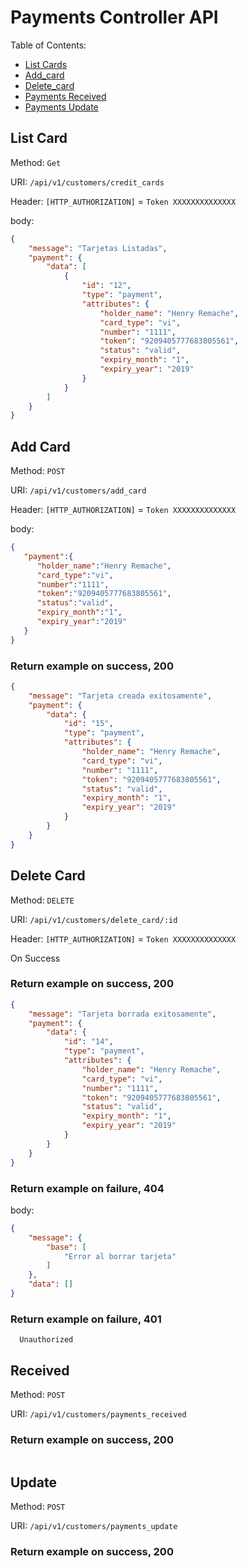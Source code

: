 # Payments Controller API

Table of Contents:

- [List Cards](#list_cards)
- [Add_card](#add_card)
- [Delete_card](#delete_card)
- [Payments Received](#received)
- [Payments Update](#update)


## List Card

Method: `Get`

URI: `/api/v1/customers/credit_cards`

Header: `[HTTP_AUTHORIZATION]` = `Token XXXXXXXXXXXXXX`

body:
```json
{
    "message": "Tarjetas Listadas",
    "payment": {
        "data": [
            {
                "id": "12",
                "type": "payment",
                "attributes": {
                    "holder_name": "Henry Remache",
                    "card_type": "vi",
                    "number": "1111",
                    "token": "9209405777683805561",
                    "status": "valid",
                    "expiry_month": "1",
                    "expiry_year": "2019"
                }
            }
        ]
    }
}
```

## Add Card

Method: `POST`

URI: `/api/v1/customers/add_card`

Header: `[HTTP_AUTHORIZATION]` = `Token XXXXXXXXXXXXXX`

body:
```json
{  
   "payment":{  
      "holder_name":"Henry Remache", 
      "card_type":"vi",
      "number":"1111",
      "token":"9209405777683805561",
      "status":"valid", 
      "expiry_month":"1", 
      "expiry_year":"2019"
   }
}
```


### Return example on success, 200

```json
{
    "message": "Tarjeta creada exitosamente",
    "payment": {
        "data": {
            "id": "15",
            "type": "payment",
            "attributes": {
                "holder_name": "Henry Remache",
                "card_type": "vi",
                "number": "1111",
                "token": "9209405777683805561",
                "status": "valid",
                "expiry_month": "1",
                "expiry_year": "2019"
            }
        }
    }
}
```


## Delete Card

Method: `DELETE`

URI: `/api/v1/customers/delete_card/:id`

Header: `[HTTP_AUTHORIZATION]` = `Token XXXXXXXXXXXXXX`

On Success



### Return example on success, 200

```json
{
    "message": "Tarjeta borrada exitosamente",
    "payment": {
        "data": {
            "id": "14",
            "type": "payment",
            "attributes": {
                "holder_name": "Henry Remache",
                "card_type": "vi",
                "number": "1111",
                "token": "9209405777683805561",
                "status": "valid",
                "expiry_month": "1",
                "expiry_year": "2019"
            }
        }
    }
}
```

### Return example on failure, 404


body:
```json
{
    "message": {
        "base": [
            "Error al borrar tarjeta"
        ]
    },
    "data": []
}
```


### Return example on failure, 401

```
  Unauthorized

```


## Received

Method: `POST`

URI: `/api/v1/customers/payments_received`

### Return example on success, 200

```
```

## Update

Method: `POST`

URI: `/api/v1/customers/payments_update`

### Return example on success, 200

```
```
